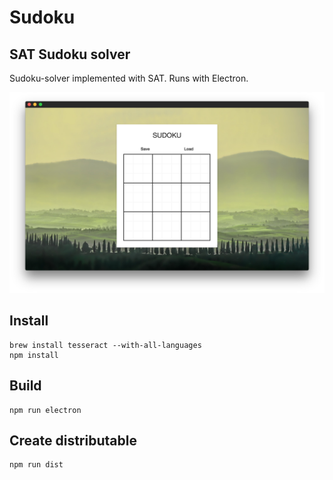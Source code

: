 # Sudoku
##  SAT Sudoku solver

Sudoku-solver implemented with SAT. Runs with Electron.

![Image description](images/screenshot.png)

## Install

```
brew install tesseract --with-all-languages
npm install
```

## Build

```
npm run electron
```

## Create distributable

```
npm run dist
```